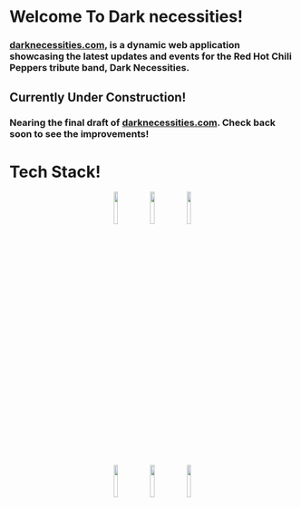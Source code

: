 # Welcome To Dark necessities!

### [darknecessities.com](https://darknecessities.com), is a dynamic web application showcasing the latest updates and events for the Red Hot Chili Peppers tribute band, Dark Necessities. 

## Currently Under Construction!

### Nearing the final draft of [darknecessities.com](https://darknecessities.com). Check back soon to see the improvements!


# Tech Stack!

<p align="center">
<code><img width="12%" src="https://www.vectorlogo.zone/logos/reactjs/reactjs-ar21.svg"></code>
<code><img width="12%" src="https://download.logo.wine/logo/TypeScript/TypeScript-Logo.wine.png"></code>
<code><img width="12%" src="https://www.vectorlogo.zone/logos/w3_css/w3_css-ar21.svg"></code><br/>
</p>
<p align="center">
<code><img width="12%" src="https://www.vectorlogo.zone/logos/nodejs/nodejs-ar21.svg"></code>
<code><img width="12%" src="https://www.vectorlogo.zone/logos/js_webpack/js_webpack-ar21.svg"></code>
<code><img width="12%" src="https://www.vectorlogo.zone/logos/npmjs/npmjs-ar21.svg"></code>
</p>